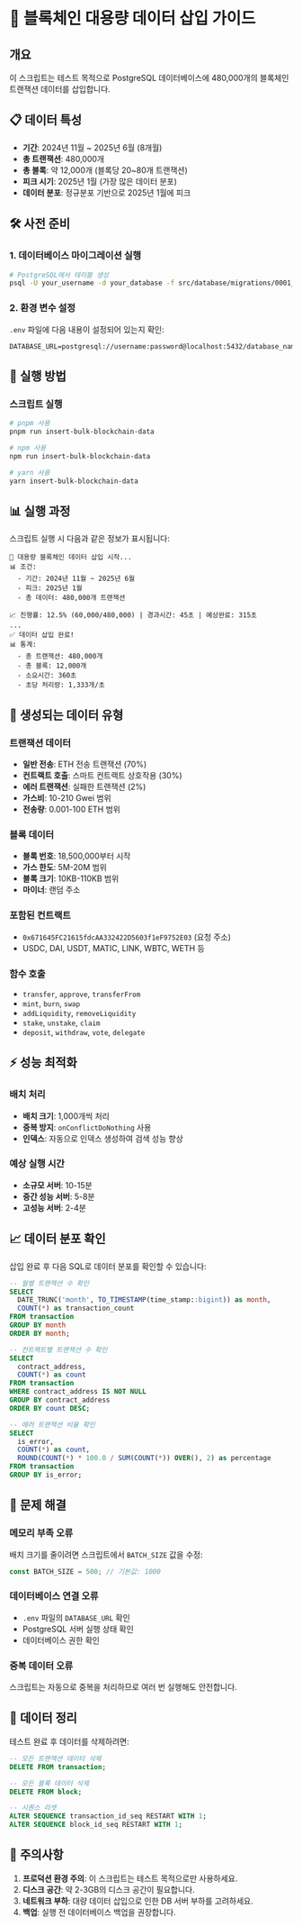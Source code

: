 # 🚀 블록체인 대용량 데이터 삽입 가이드

## 개요

이 스크립트는 테스트 목적으로 PostgreSQL 데이터베이스에 480,000개의 블록체인 트랜잭션 데이터를 삽입합니다.

## 📋 데이터 특성

- **기간**: 2024년 11월 ~ 2025년 6월 (8개월)
- **총 트랜잭션**: 480,000개
- **총 블록**: 약 12,000개 (블록당 20~80개 트랜잭션)
- **피크 시기**: 2025년 1월 (가장 많은 데이터 분포)
- **데이터 분포**: 정규분포 기반으로 2025년 1월에 피크

## 🛠️ 사전 준비

### 1. 데이터베이스 마이그레이션 실행

```bash
# PostgreSQL에서 테이블 생성
psql -U your_username -d your_database -f src/database/migrations/0001_create_blockchain_tables.sql
```

### 2. 환경 변수 설정

`.env` 파일에 다음 내용이 설정되어 있는지 확인:

```env
DATABASE_URL=postgresql://username:password@localhost:5432/database_name
```

## 🚀 실행 방법

### 스크립트 실행

```bash
# pnpm 사용
pnpm run insert-bulk-blockchain-data

# npm 사용
npm run insert-bulk-blockchain-data

# yarn 사용
yarn insert-bulk-blockchain-data
```

## 📊 실행 과정

스크립트 실행 시 다음과 같은 정보가 표시됩니다:

```
🚀 대용량 블록체인 데이터 삽입 시작...
📊 조건:
  - 기간: 2024년 11월 ~ 2025년 6월
  - 피크: 2025년 1월
  - 총 데이터: 480,000개 트랜잭션

📈 진행률: 12.5% (60,000/480,000) | 경과시간: 45초 | 예상완료: 315초
...
✅ 데이터 삽입 완료!
📊 통계:
  - 총 트랜잭션: 480,000개
  - 총 블록: 12,000개
  - 소요시간: 360초
  - 초당 처리량: 1,333개/초
```

## 🎯 생성되는 데이터 유형

### 트랜잭션 데이터

- **일반 전송**: ETH 전송 트랜잭션 (70%)
- **컨트랙트 호출**: 스마트 컨트랙트 상호작용 (30%)
- **에러 트랜잭션**: 실패한 트랜잭션 (2%)
- **가스비**: 10-210 Gwei 범위
- **전송량**: 0.001-100 ETH 범위

### 블록 데이터

- **블록 번호**: 18,500,000부터 시작
- **가스 한도**: 5M-20M 범위
- **블록 크기**: 10KB-110KB 범위
- **마이너**: 랜덤 주소

### 포함된 컨트랙트

- `0x671645FC21615fdcAA332422D5603f1eF9752E03` (요청 주소)
- USDC, DAI, USDT, MATIC, LINK, WBTC, WETH 등

### 함수 호출

- `transfer`, `approve`, `transferFrom`
- `mint`, `burn`, `swap`
- `addLiquidity`, `removeLiquidity`
- `stake`, `unstake`, `claim`
- `deposit`, `withdraw`, `vote`, `delegate`

## ⚡ 성능 최적화

### 배치 처리

- **배치 크기**: 1,000개씩 처리
- **중복 방지**: `onConflictDoNothing` 사용
- **인덱스**: 자동으로 인덱스 생성하여 검색 성능 향상

### 예상 실행 시간

- **소규모 서버**: 10-15분
- **중간 성능 서버**: 5-8분
- **고성능 서버**: 2-4분

## 📈 데이터 분포 확인

삽입 완료 후 다음 SQL로 데이터 분포를 확인할 수 있습니다:

```sql
-- 월별 트랜잭션 수 확인
SELECT
  DATE_TRUNC('month', TO_TIMESTAMP(time_stamp::bigint)) as month,
  COUNT(*) as transaction_count
FROM transaction
GROUP BY month
ORDER BY month;

-- 컨트랙트별 트랜잭션 수 확인
SELECT
  contract_address,
  COUNT(*) as count
FROM transaction
WHERE contract_address IS NOT NULL
GROUP BY contract_address
ORDER BY count DESC;

-- 에러 트랜잭션 비율 확인
SELECT
  is_error,
  COUNT(*) as count,
  ROUND(COUNT(*) * 100.0 / SUM(COUNT(*)) OVER(), 2) as percentage
FROM transaction
GROUP BY is_error;
```

## 🔧 문제 해결

### 메모리 부족 오류

배치 크기를 줄이려면 스크립트에서 `BATCH_SIZE` 값을 수정:

```typescript
const BATCH_SIZE = 500; // 기본값: 1000
```

### 데이터베이스 연결 오류

- `.env` 파일의 `DATABASE_URL` 확인
- PostgreSQL 서버 실행 상태 확인
- 데이터베이스 권한 확인

### 중복 데이터 오류

스크립트는 자동으로 중복을 처리하므로 여러 번 실행해도 안전합니다.

## 🧹 데이터 정리

테스트 완료 후 데이터를 삭제하려면:

```sql
-- 모든 트랜잭션 데이터 삭제
DELETE FROM transaction;

-- 모든 블록 데이터 삭제
DELETE FROM block;

-- 시퀀스 리셋
ALTER SEQUENCE transaction_id_seq RESTART WITH 1;
ALTER SEQUENCE block_id_seq RESTART WITH 1;
```

## 📝 주의사항

1. **프로덕션 환경 주의**: 이 스크립트는 테스트 목적으로만 사용하세요.
2. **디스크 공간**: 약 2-3GB의 디스크 공간이 필요합니다.
3. **네트워크 부하**: 대량 데이터 삽입으로 인한 DB 서버 부하를 고려하세요.
4. **백업**: 실행 전 데이터베이스 백업을 권장합니다.
